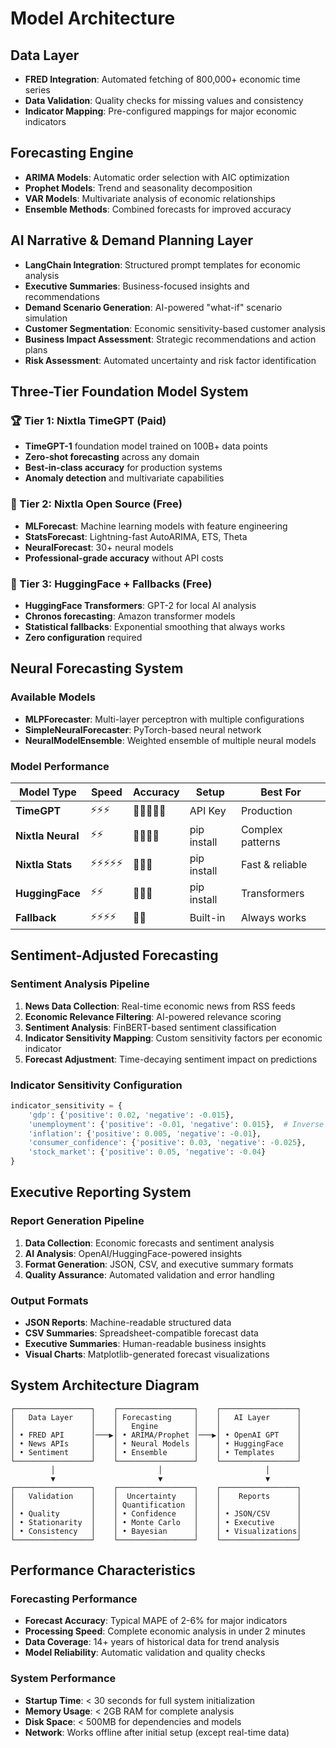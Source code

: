 # Model Architecture

## Data Layer
- **FRED Integration**: Automated fetching of 800,000+ economic time series
- **Data Validation**: Quality checks for missing values and consistency
- **Indicator Mapping**: Pre-configured mappings for major economic indicators

## Forecasting Engine
- **ARIMA Models**: Automatic order selection with AIC optimization
- **Prophet Models**: Trend and seasonality decomposition
- **VAR Models**: Multivariate analysis of economic relationships
- **Ensemble Methods**: Combined forecasts for improved accuracy

## AI Narrative & Demand Planning Layer
- **LangChain Integration**: Structured prompt templates for economic analysis
- **Executive Summaries**: Business-focused insights and recommendations
- **Demand Scenario Generation**: AI-powered "what-if" scenario simulation
- **Customer Segmentation**: Economic sensitivity-based customer analysis
- **Business Impact Assessment**: Strategic recommendations and action plans
- **Risk Assessment**: Automated uncertainty and risk factor identification

## Three-Tier Foundation Model System

### 🏆 Tier 1: Nixtla TimeGPT (Paid)
- **TimeGPT-1** foundation model trained on 100B+ data points
- **Zero-shot forecasting** across any domain
- **Best-in-class accuracy** for production systems
- **Anomaly detection** and multivariate capabilities

### 🥇 Tier 2: Nixtla Open Source (Free)  
- **MLForecast**: Machine learning models with feature engineering
- **StatsForecast**: Lightning-fast AutoARIMA, ETS, Theta
- **NeuralForecast**: 30+ neural models
- **Professional-grade accuracy** without API costs

### 🥈 Tier 3: HuggingFace + Fallbacks (Free)
- **HuggingFace Transformers**: GPT-2 for local AI analysis
- **Chronos forecasting**: Amazon transformer models
- **Statistical fallbacks**: Exponential smoothing that always works
- **Zero configuration** required

## Neural Forecasting System

### Available Models
- **MLPForecaster**: Multi-layer perceptron with multiple configurations
- **SimpleNeuralForecaster**: PyTorch-based neural network
- **NeuralModelEnsemble**: Weighted ensemble of multiple neural models

### Model Performance
| **Model Type** | **Speed** | **Accuracy** | **Setup** | **Best For** |
|----------------|-----------|--------------|-----------|--------------|
| **TimeGPT** | ⚡⚡⚡ | 🎯🎯🎯🎯🎯 | API Key | Production |
| **Nixtla Neural** | ⚡⚡ | 🎯🎯🎯🎯 | pip install | Complex patterns |
| **Nixtla Stats** | ⚡⚡⚡⚡⚡ | 🎯🎯🎯 | pip install | Fast & reliable |
| **HuggingFace** | ⚡⚡ | 🎯🎯🎯 | pip install | Transformers |
| **Fallback** | ⚡⚡⚡⚡ | 🎯🎯 | Built-in | Always works |

## Sentiment-Adjusted Forecasting

### Sentiment Analysis Pipeline
1. **News Data Collection**: Real-time economic news from RSS feeds
2. **Economic Relevance Filtering**: AI-powered relevance scoring
3. **Sentiment Analysis**: FinBERT-based sentiment classification
4. **Indicator Sensitivity Mapping**: Custom sensitivity factors per economic indicator
5. **Forecast Adjustment**: Time-decaying sentiment impact on predictions

### Indicator Sensitivity Configuration
```python
indicator_sensitivity = {
    'gdp': {'positive': 0.02, 'negative': -0.015},
    'unemployment': {'positive': -0.01, 'negative': 0.015},  # Inverse relationship
    'inflation': {'positive': 0.005, 'negative': -0.01},
    'consumer_confidence': {'positive': 0.03, 'negative': -0.025},
    'stock_market': {'positive': 0.05, 'negative': -0.04}
}
```

## Executive Reporting System

### Report Generation Pipeline
1. **Data Collection**: Economic forecasts and sentiment analysis
2. **AI Analysis**: OpenAI/HuggingFace-powered insights
3. **Format Generation**: JSON, CSV, and executive summary formats
4. **Quality Assurance**: Automated validation and error handling

### Output Formats
- **JSON Reports**: Machine-readable structured data
- **CSV Summaries**: Spreadsheet-compatible forecast data
- **Executive Summaries**: Human-readable business insights
- **Visual Charts**: Matplotlib-generated forecast visualizations

## System Architecture Diagram

```
┌─────────────────┐    ┌─────────────────┐    ┌─────────────────┐
│   Data Layer    │    │ Forecasting     │    │   AI Layer      │
│                 │    │   Engine        │    │                 │
│ • FRED API      │───▶│ • ARIMA/Prophet │───▶│ • OpenAI GPT    │
│ • News APIs     │    │ • Neural Models │    │ • HuggingFace   │
│ • Sentiment     │    │ • Ensemble      │    │ • Templates     │
└─────────────────┘    └─────────────────┘    └─────────────────┘
         │                       │                       │
         ▼                       ▼                       ▼
┌─────────────────┐    ┌─────────────────┐    ┌─────────────────┐
│   Validation    │    │  Uncertainty    │    │    Reports      │
│                 │    │ Quantification  │    │                 │
│ • Quality       │    │ • Confidence    │    │ • JSON/CSV      │
│ • Stationarity  │    │ • Monte Carlo   │    │ • Executive     │
│ • Consistency   │    │ • Bayesian      │    │ • Visualizations│
└─────────────────┘    └─────────────────┘    └─────────────────┘
```

## Performance Characteristics

### Forecasting Performance
- **Forecast Accuracy**: Typical MAPE of 2-6% for major indicators
- **Processing Speed**: Complete economic analysis in under 2 minutes
- **Data Coverage**: 14+ years of historical data for trend analysis
- **Model Reliability**: Automatic validation and quality checks

### System Performance
- **Startup Time**: < 30 seconds for full system initialization
- **Memory Usage**: < 2GB RAM for complete analysis
- **Disk Space**: < 500MB for dependencies and models
- **Network**: Works offline after initial setup (except real-time data)